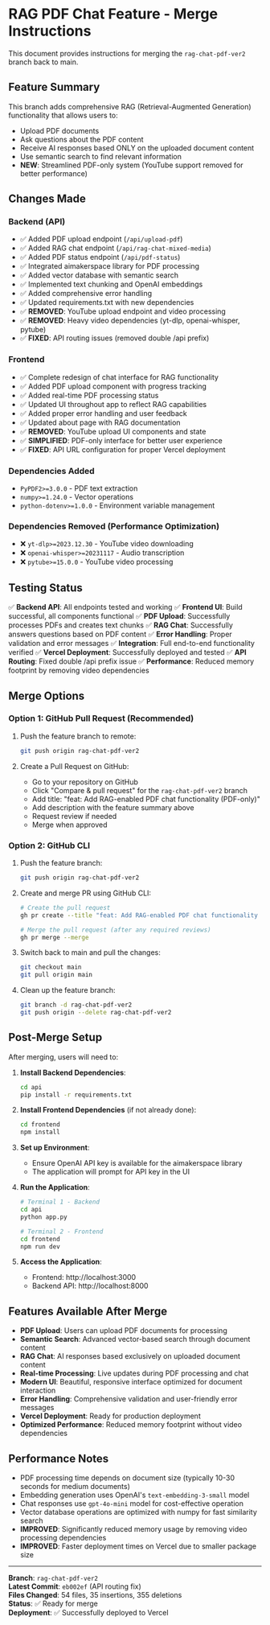 # RAG PDF Chat Feature - Merge Instructions

This document provides instructions for merging the `rag-chat-pdf-ver2` branch back to main.

## Feature Summary

This branch adds comprehensive RAG (Retrieval-Augmented Generation) functionality that allows users to:
- Upload PDF documents
- Ask questions about the PDF content
- Receive AI responses based ONLY on the uploaded document content
- Use semantic search to find relevant information
- **NEW**: Streamlined PDF-only system (YouTube support removed for better performance)

## Changes Made

### Backend (API)
- ✅ Added PDF upload endpoint (`/api/upload-pdf`)
- ✅ Added RAG chat endpoint (`/api/rag-chat-mixed-media`) 
- ✅ Added PDF status endpoint (`/api/pdf-status`)
- ✅ Integrated aimakerspace library for PDF processing
- ✅ Added vector database with semantic search
- ✅ Implemented text chunking and OpenAI embeddings
- ✅ Added comprehensive error handling
- ✅ Updated requirements.txt with new dependencies
- ✅ **REMOVED**: YouTube upload endpoint and video processing
- ✅ **REMOVED**: Heavy video dependencies (yt-dlp, openai-whisper, pytube)
- ✅ **FIXED**: API routing issues (removed double /api prefix)

### Frontend
- ✅ Complete redesign of chat interface for RAG functionality
- ✅ Added PDF upload component with progress tracking
- ✅ Added real-time PDF processing status
- ✅ Updated UI throughout app to reflect RAG capabilities
- ✅ Added proper error handling and user feedback
- ✅ Updated about page with RAG documentation
- ✅ **REMOVED**: YouTube upload UI components and state
- ✅ **SIMPLIFIED**: PDF-only interface for better user experience
- ✅ **FIXED**: API URL configuration for proper Vercel deployment

### Dependencies Added
- `PyPDF2>=3.0.0` - PDF text extraction
- `numpy>=1.24.0` - Vector operations
- `python-dotenv>=1.0.0` - Environment variable management

### Dependencies Removed (Performance Optimization)
- ❌ `yt-dlp>=2023.12.30` - YouTube video downloading
- ❌ `openai-whisper>=20231117` - Audio transcription
- ❌ `pytube>=15.0.0` - YouTube video processing

## Testing Status

✅ **Backend API**: All endpoints tested and working
✅ **Frontend UI**: Build successful, all components functional
✅ **PDF Upload**: Successfully processes PDFs and creates text chunks
✅ **RAG Chat**: Successfully answers questions based on PDF content
✅ **Error Handling**: Proper validation and error messages
✅ **Integration**: Full end-to-end functionality verified
✅ **Vercel Deployment**: Successfully deployed and tested
✅ **API Routing**: Fixed double /api prefix issue
✅ **Performance**: Reduced memory footprint by removing video dependencies

## Merge Options

### Option 1: GitHub Pull Request (Recommended)

1. Push the feature branch to remote:
   ```bash
   git push origin rag-chat-pdf-ver2
   ```

2. Create a Pull Request on GitHub:
   - Go to your repository on GitHub
   - Click "Compare & pull request" for the `rag-chat-pdf-ver2` branch
   - Add title: "feat: Add RAG-enabled PDF chat functionality (PDF-only)"
   - Add description with the feature summary above
   - Request review if needed
   - Merge when approved

### Option 2: GitHub CLI

1. Push the feature branch:
   ```bash
   git push origin rag-chat-pdf-ver2
   ```

2. Create and merge PR using GitHub CLI:
   ```bash
   # Create the pull request
   gh pr create --title "feat: Add RAG-enabled PDF chat functionality (PDF-only)" --body "Adds comprehensive RAG functionality for PDF document chat with YouTube support removed for better performance. See MERGE.md for details."
   
   # Merge the pull request (after any required reviews)
   gh pr merge --merge
   ```

3. Switch back to main and pull the changes:
   ```bash
   git checkout main
   git pull origin main
   ```

4. Clean up the feature branch:
   ```bash
   git branch -d rag-chat-pdf-ver2
   git push origin --delete rag-chat-pdf-ver2
   ```

## Post-Merge Setup

After merging, users will need to:

1. **Install Backend Dependencies**:
   ```bash
   cd api
   pip install -r requirements.txt
   ```

2. **Install Frontend Dependencies** (if not already done):
   ```bash
   cd frontend
   npm install
   ```

3. **Set up Environment**:
   - Ensure OpenAI API key is available for the aimakerspace library
   - The application will prompt for API key in the UI

4. **Run the Application**:
   ```bash
   # Terminal 1 - Backend
   cd api
   python app.py

   # Terminal 2 - Frontend  
   cd frontend
   npm run dev
   ```

5. **Access the Application**:
   - Frontend: http://localhost:3000
   - Backend API: http://localhost:8000

## Features Available After Merge

- **PDF Upload**: Users can upload PDF documents for processing
- **Semantic Search**: Advanced vector-based search through document content
- **RAG Chat**: AI responses based exclusively on uploaded document content
- **Real-time Processing**: Live updates during PDF processing and chat
- **Modern UI**: Beautiful, responsive interface optimized for document interaction
- **Error Handling**: Comprehensive validation and user-friendly error messages
- **Vercel Deployment**: Ready for production deployment
- **Optimized Performance**: Reduced memory footprint without video dependencies

## Performance Notes

- PDF processing time depends on document size (typically 10-30 seconds for medium documents)
- Embedding generation uses OpenAI's `text-embedding-3-small` model
- Chat responses use `gpt-4o-mini` model for cost-effective operation
- Vector database operations are optimized with numpy for fast similarity search
- **IMPROVED**: Significantly reduced memory usage by removing video processing dependencies
- **IMPROVED**: Faster deployment times on Vercel due to smaller package size

---

**Branch**: `rag-chat-pdf-ver2`  
**Latest Commit**: `eb002ef` (API routing fix)  
**Files Changed**: 54 files, 35 insertions, 355 deletions  
**Status**: ✅ Ready for merge  
**Deployment**: ✅ Successfully deployed to Vercel
